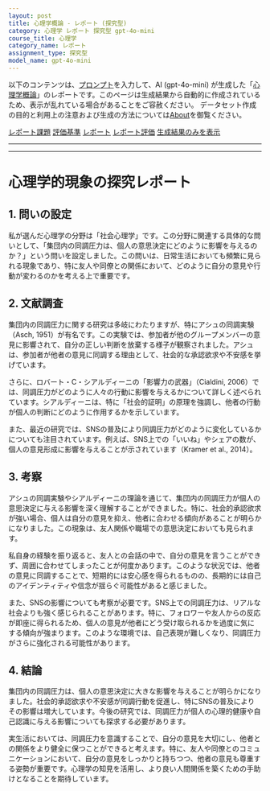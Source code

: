 ```yaml
---
layout: post
title: 心理学概論 - レポート (探究型)
category: 心理学 レポート 探究型 gpt-4o-mini
course_title: 心理学
category_name: レポート
assignment_type: 探究型
model_name: gpt-4o-mini
---
```


以下のコンテンツは、[プロンプト](https://github.com/takedatoshiyuki/synthetic_assignments/tree/main/generated/心理学/gpt-4o-mini/prompt_レポート-探究型.md)を入力して、AI (gpt-4o-mini) が生成した「[心理学概論](/contents/心理学/)」のレポートです。このページは生成結果から自動的に作成されているため、表示が乱れている場合があることをご容赦ください。
データセット作成の目的と利用上の注意および生成の方法については[About](/About)を御覧ください。

[レポート課題](../レポート課題-探究型)
[評価基準](../評価基準-探究型)
[レポート](../レポート-探究型)
[レポート評価](../レポート評価-探究型)
[生成結果のみを表示](https://github.com/takedatoshiyuki/synthetic_assignments/tree/main/generated/心理学/gpt-4o-mini/レポート-探究型.md)
  

***
***
  
# 心理学的現象の探究レポート

## 1. 問いの設定

私が選んだ心理学の分野は「社会心理学」です。この分野に関連する具体的な問いとして、「集団内の同調圧力は、個人の意思決定にどのように影響を与えるのか？」という問いを設定しました。この問いは、日常生活においても頻繁に見られる現象であり、特に友人や同僚との関係において、どのように自分の意見や行動が変わるのかを考える上で重要です。

## 2. 文献調査

集団内の同調圧力に関する研究は多岐にわたりますが、特にアシュの同調実験（Asch, 1951）が有名です。この実験では、参加者が他のグループメンバーの意見に影響されて、自分の正しい判断を放棄する様子が観察されました。アシュは、参加者が他者の意見に同調する理由として、社会的な承認欲求や不安感を挙げています。

さらに、ロバート・C・シアルディーニの「影響力の武器」（Cialdini, 2006）では、同調圧力がどのように人々の行動に影響を与えるかについて詳しく述べられています。シアルディーニは、特に「社会的証明」の原理を強調し、他者の行動が個人の判断にどのように作用するかを示しています。

また、最近の研究では、SNSの普及により同調圧力がどのように変化しているかについても注目されています。例えば、SNS上での「いいね」やシェアの数が、個人の意見形成に影響を与えることが示されています（Kramer et al., 2014）。

## 3. 考察

アシュの同調実験やシアルディーニの理論を通じて、集団内の同調圧力が個人の意思決定に与える影響を深く理解することができました。特に、社会的承認欲求が強い場合、個人は自分の意見を抑え、他者に合わせる傾向があることが明らかになりました。この現象は、友人関係や職場での意思決定においても見られます。

私自身の経験を振り返ると、友人との会話の中で、自分の意見を言うことができず、周囲に合わせてしまったことが何度かあります。このような状況では、他者の意見に同調することで、短期的には安心感を得られるものの、長期的には自己のアイデンティティや信念が揺らぐ可能性があると感じました。

また、SNSの影響についても考察が必要です。SNS上での同調圧力は、リアルな社会よりも強く感じられることがあります。特に、フォロワーや友人からの反応が即座に得られるため、個人の意見が他者にどう受け取られるかを過度に気にする傾向が強まります。このような環境では、自己表現が難しくなり、同調圧力がさらに強化される可能性があります。

## 4. 結論

集団内の同調圧力は、個人の意思決定に大きな影響を与えることが明らかになりました。社会的承認欲求や不安感が同調行動を促進し、特にSNSの普及によりその影響は増大しています。今後の研究では、同調圧力が個人の心理的健康や自己認識に与える影響についても探求する必要があります。

実生活においては、同調圧力を意識することで、自分の意見を大切にし、他者との関係をより健全に保つことができると考えます。特に、友人や同僚とのコミュニケーションにおいて、自分の意見をしっかりと持ちつつ、他者の意見も尊重する姿勢が重要です。心理学の知見を活用し、より良い人間関係を築くための手助けとなることを期待しています。
